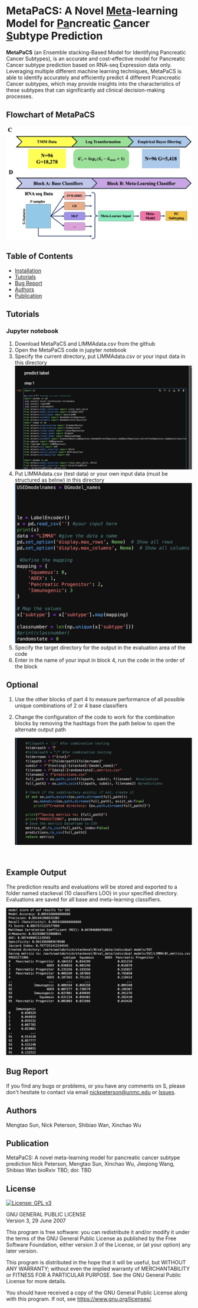 # MetaPaCS: A Novel <ins>Meta</ins>-learning Model for <ins>Pa</ins>ncreatic <ins>C</ins>ancer <ins>S</ins>ubtype Prediction 
**MetaPaCS** (an Ensemble stacking-Based Model for Identifying Pancreatic Cancer Subtypes), is an accurate and cost-effective model for Pancreatic Cancer subtype prediction based on RNA-seq Expression data only. Leveraging multiple different machine learning techniques, MetaPaCS is able to identify accurately and efficiently predict 4 different Pcancreatic Cancer subtypes, which may provide insights into the characteristics of these subtypes that can significantly aid clinical decision-making processes.

## Flowchart of MetaPaCS
![Flowchart of MetaPaCS](flowchart.png)

## Table of Contents
- [Installation](#installation)
- [Tutorials](#Tutorials)
- [Bug Report](#Bug-Report)
- [Authors](#Authors)
- [Publication](#Publication)

## Tutorials
### Jupyter notebook
1. Download MetaPaCS and LIMMAdata.csv from the github
2. Open the MetaPaCS code in jupyter notebook
3. Specify the current directory, put LIMMAdata.csv or your input data in this directory
   ![Specify the Directory](directory.png)
4. Put LIMMAdata.csv (test data) or your own input data (must be structured as below) in this directory
   ![Specify the Input](input.png)
5. Specify the target directory for the output in the evaluation area of the code
6. Enter in the name of your input in block 4, run the code in the order of the block
## Optional
1. Use the other blocks of part 4 to measure performance of all possible unique combinations of 2 or 4 base classifiers
2. Change the configuration of the code to work for the combination blocks by removing the hashtags from the path below to open the alternate output path
   
   ![Output pathways](outputpath.png)
   
```


```
## Example Output

The prediction results and evaluations will be stored and exported to a folder named stackeval (10 classifiers LOO) in your specified directory.
Evaluations are saved for all base and meta-learning classifiers.

![Example Outputs](OUTPUTgithub.png)

## Bug Report

If you find any bugs or problems, or you have any comments on S, please don't hesitate to contact via email nickpeterson@unmc.edu or [Issues](https://github.com/wan-mlab/MetaPaCS/issues).

## Authors
Mengtao Sun, Nick Peterson, Shibiao Wan, Xinchao Wu

## Publication
MetaPaCS: A novel meta-learning model for pancreatic cancer subtype prediction
Nick Peterson, Mengtao Sun, Xinchao Wu, Jieqiong Wang, Shibiao Wan
bioRxiv TBD; doi: TBD

## License 

[![License: GPL v3](https://img.shields.io/badge/License-GPL%20v3-blue.svg)](https://www.gnu.org/licenses/gpl-3.0)

GNU GENERAL PUBLIC LICENSE  
Version 3, 29 June 2007

This program is free software: you can redistribute it and/or modify
it under the terms of the GNU General Public License as published by
the Free Software Foundation, either version 3 of the License, or
(at your option) any later version.

This program is distributed in the hope that it will be useful,
but WITHOUT ANY WARRANTY; without even the implied warranty of
MERCHANTABILITY or FITNESS FOR A PARTICULAR PURPOSE.  See the
GNU General Public License for more details.

You should have received a copy of the GNU General Public License
along with this program.  If not, see <https://www.gnu.org/licenses/>.
